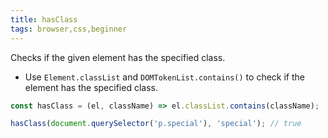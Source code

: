 ```yaml
---
title: hasClass
tags: browser,css,beginner
---
```


Checks if the given element has the specified class.

- Use `Element.classList` and `DOMTokenList.contains()` to check if the element has the specified class.

```js
const hasClass = (el, className) => el.classList.contains(className);
```

```js
hasClass(document.querySelector('p.special'), 'special'); // true
```
